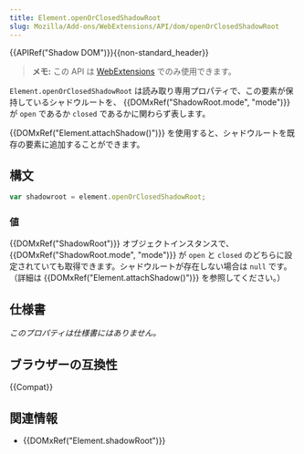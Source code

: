```yaml
---
title: Element.openOrClosedShadowRoot
slug: Mozilla/Add-ons/WebExtensions/API/dom/openOrClosedShadowRoot
---
```


{{APIRef("Shadow DOM")}}{{non-standard_header}}

> **メモ:** この API は [WebExtensions](/ja/docs/Mozilla/Add-ons/WebExtensions) でのみ使用できます。

`Element.openOrClosedShadowRoot` は読み取り専用プロパティで、この要素が保持しているシャドウルートを、 {{DOMxRef("ShadowRoot.mode", "mode")}} が `open` であるか `closed` であるかに関わらず表します。

{{DOMxRef("Element.attachShadow()")}} を使用すると、シャドウルートを既存の要素に追加することができます。

## 構文

```js
var shadowroot = element.openOrClosedShadowRoot;
```

### 値

{{DOMxRef("ShadowRoot")}} オブジェクトインスタンスで、 {{DOMxRef("ShadowRoot.mode", "mode")}} が `open` と `closed` のどちらに設定されていても取得できます。シャドウルートが存在しない場合は `null` です。
（詳細は {{DOMxRef("Element.attachShadow()")}} を参照してください。）

## 仕様書

_このプロパティは仕様書にはありません。_

## ブラウザーの互換性

{{Compat}}

## 関連情報

- {{DOMxRef("Element.shadowRoot")}}
